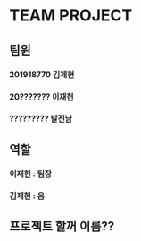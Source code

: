 # **TEAM PROJECT**

## **팀원**
#### 201918770 김제현
#### 20??????? 이재헌
#### ????????? 발진냠

## **역할**
#### 이재헌 : 팀장
#### 김제현 : 음

## 프로젝트 할꺼 이름??

